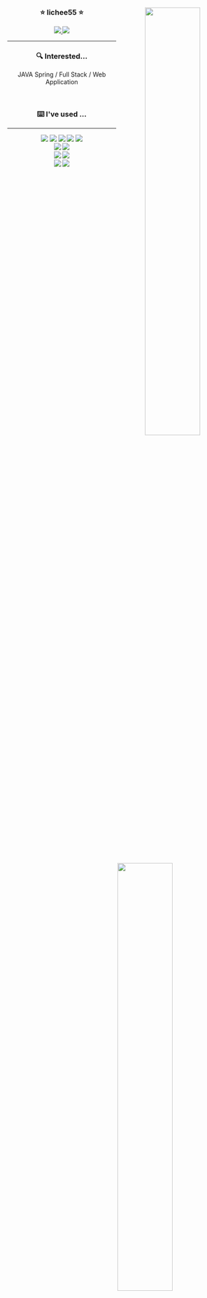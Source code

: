 
<div align="center">

<img align="right" width=50% src="https://github-readme-stats.vercel.app/api?username=lichee55&show_icons=true&theme=radical&show_owner=false"/>
  
### ⭐️ lichee55 ⭐️

<a href="https://github.com/lichee55">
<img src="https://hits.seeyoufarm.com/api/count/incr/badge.svg?url=https%3A%2F%2Fgithub.com%2Flichee55&count_bg=%23000000&title_bg=%23000000&icon=github.svg&icon_color=%23E7E7E7&title=GitHub&edge_flat=false)"/>
</a>
<a href="https://solved.ac/youngbin1000">
<img src="http://mazassumnida.wtf/api/mini/generate_badge?boj=youngbin1000"/>
</a>

---

### 🔍 Interested...

JAVA Spring /
  Full Stack /
Web Application 


<!-- 🍏 [**seondal.log**](https://velog.io/@seondal) 🍏 공부기록 개발블로그
🍊 [**Seondalgorithm**](https://whkakrkr.tistory.com) 🍊 알고리즘 문풀기록장 -->

 <br>
 
</div>
 
 <img align="right" width=50% src="https://github-readme-stats.vercel.app/api/top-langs/?username=lichee55&theme=radical&layout=compact&langs_count=10&hide=jupyter%20notebook"/>

 <div align=center width=50%>
  
 ### ⌨️ I've used ...
---
  <img src="https://img.shields.io/badge/Java-007396?style=flat-square&logo=java&logoColor=white"/></a>
  <img src="https://img.shields.io/badge/Python-3776AB?style=flat-square&logo=python&logoColor=white"/></a>
  <img src="https://img.shields.io/badge/JavaScript-F7DF1E?style=flat-square&logo=javascript&logoColor=black"/></a>
  <img src="https://img.shields.io/badge/C++-00599C?style=flat-square&logo=C%2B%2B&logoColor=white"/></a>
  <img src="https://img.shields.io/badge/Kotlin-0095D5?style=flat-square&logo=kotlin&logoColor=white"/></a>
  <br>
  <img src="https://img.shields.io/badge/Spring-6DB33F?style=flat-square&logo=spring&logoColor=white"/></a>
  <img src="https://img.shields.io/badge/React-61DAFB?style=flat-square&logo=react&logoColor=black"/></a>
  <br>
  <img src="https://img.shields.io/badge/IntelliJ-000000?style=flat-square&logo=intellijidea&logoColor=white"/>
  <img src="https://img.shields.io/badge/VisualStudioCode-007ACC?style=flat-square&logo=visualstudiocode&logoColor=white"/>
  <br>
  <img src="https://img.shields.io/badge/GitHub-181717?style=flat-square&logo=github&logoColor=white"/>
  <img src="https://img.shields.io/badge/Notion-000000?style=flat-square&logo=notion&logoColor=white"/>
 
 

 
</div>
